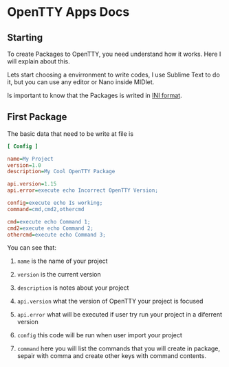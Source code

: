 # OpenTTY Apps Docs

## Starting 

To create Packages to OpenTTY, you need understand how it works. Here I will explain about this.  

Lets start choosing a envirronment to write codes, I use Sublime Text to do it, but you can use any editor or Nano inside MIDlet.  

Is important to know that the Packages is writed in [INI format](https://cheatsheets.zip/ini).

## First Package

The basic data that need to be write at file is 

```ini
[ Config ]

name=My Project
version=1.0
description=My Cool OpenTTY Package

api.version=1.15
api.error=execute echo Incorrect OpenTTY Version;

config=execute echo Is working; 
command=cmd,cmd2,othercmd

cmd=execute echo Command 1; 
cmd2=execute echo Command 2;
othercmd=execute echo Command 3;
```

You can see that:

1. `name` is the name of your project
2. `version` is the current version 
3. `description` is notes about your project

4. `api.version` what the version of OpenTTY your project is focused
5. `api.error` what will be executed if user try run your project in a diferrent version

6. `config` this code will be run when user import your project
7. `command` here you will list the commands that you will create in package, sepair with comma and create other keys with command contents.

